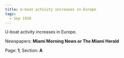 ```yaml
---  
title: U-boat activity increases in Europe  
tags:  
  - Sep 1939  
---  
```

  
U-boat activity increases in Europe.  
  
Newspapers: **Miami Morning News or The Miami Herald**  
  
Page: **1**, Section: **A** 
